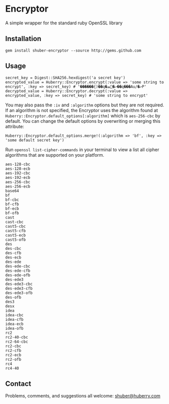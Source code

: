 Encryptor
=========

A simple wrapper for the standard ruby OpenSSL library


Installation
------------

	gem install shuber-encryptor --source http://gems.github.com


Usage
-----

	secret_key = Digest::SHA256.hexdigest('a secret key')
	encrypted_value = Huberry::Encryptor.encrypt(:value => 'some string to encrypt', :key => secret_key) # '������{)��q�ށ�ܣ��q���Au/�ޜP'
	decrypted_value = Huberry::Encryptor.decrypt(:value => encrypted_value, :key => secret_key) # 'some string to encrypt'

You may also pass the `:iv` and `:algorithm` options but they are not required. If an algorithm is not specified, the Encryptor uses
the algorithm found at `Huberry::Encryptor.default_options[:algorithm]` which is `aes-256-cbc` by default. You can change the default options 
by overwriting or merging this attribute:

	Huberry::Encryptor.default_options.merge!(:algorithm => 'bf', :key => 'some default secret key')

Run `openssl list-cipher-commands` in your terminal to view a list all cipher algorithms that are supported on your platform.

	aes-128-cbc
	aes-128-ecb
	aes-192-cbc
	aes-192-ecb
	aes-256-cbc
	aes-256-ecb
	base64
	bf
	bf-cbc
	bf-cfb
	bf-ecb
	bf-ofb
	cast
	cast-cbc
	cast5-cbc
	cast5-cfb
	cast5-ecb
	cast5-ofb
	des
	des-cbc
	des-cfb
	des-ecb
	des-ede
	des-ede-cbc
	des-ede-cfb
	des-ede-ofb
	des-ede3
	des-ede3-cbc
	des-ede3-cfb
	des-ede3-ofb
	des-ofb
	des3
	desx
	idea
	idea-cbc
	idea-cfb
	idea-ecb
	idea-ofb
	rc2
	rc2-40-cbc
	rc2-64-cbc
	rc2-cbc
	rc2-cfb
	rc2-ecb
	rc2-ofb
	rc4
	rc4-40


Contact
-------

Problems, comments, and suggestions all welcome: [shuber@huberry.com](mailto:shuber@huberry.com)